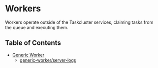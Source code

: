 # Workers

Workers operate outside of the Taskcluster services, claiming tasks from the queue and executing them.

## Table of Contents

<!-- TOC BEGIN -->
* [Generic Worker](generic-worker#readme)
    * [generic-worker/server-logs](generic-worker/server-logs#readme)
<!-- TOC END -->
